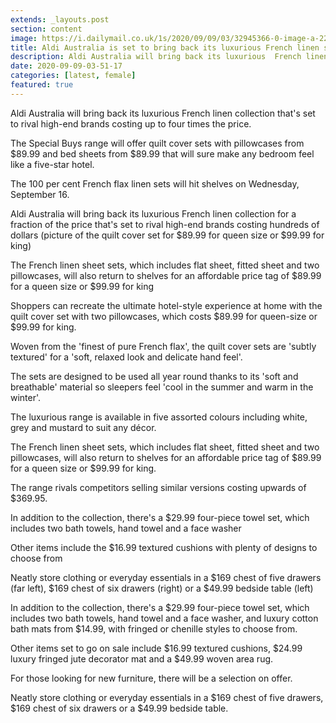 ```yaml
---
extends: _layouts.post
section: content
image: https://i.dailymail.co.uk/1s/2020/09/09/03/32945366-0-image-a-22_1599618511146.jpg 
title: Aldi Australia is set to bring back its luxurious French linen sets for just $89.99 
description: Aldi Australia will bring back its luxurious  French linen collection thats set to rival high-end brands costing up to four times the price. 
date: 2020-09-09-03-51-17 
categories: [latest, female] 
featured: true 
--- 
```

Aldi Australia will bring back its luxurious French linen collection that's set to rival high-end brands costing up to four times the price.

The Special Buys range will offer quilt cover sets with pillowcases from $89.99 and bed sheets from $89.99 that will sure make any bedroom feel like a five-star hotel.

The 100 per cent French flax linen sets will hit shelves on Wednesday, September 16.

Aldi Australia will bring back its luxurious French linen collection for a fraction of the price that's set to rival high-end brands costing hundreds of dollars (picture of the quilt cover set for $89.99 for queen size or $99.99 for king)

The French linen sheet sets, which includes flat sheet, fitted sheet and two pillowcases, will also return to shelves for an affordable price tag of $89.99 for a queen size or $99.99 for king

Shoppers can recreate the ultimate hotel-style experience at home with the quilt cover set with two pillowcases, which costs $89.99 for queen-size or $99.99 for king.

Woven from the 'finest of pure French flax', the quilt cover sets are 'subtly textured' for a 'soft, relaxed look and delicate hand feel'.

The sets are designed to be used all year round thanks to its 'soft and breathable' material so sleepers feel 'cool in the summer and warm in the winter'.

The luxurious range is available in five assorted colours including white, grey and mustard to suit any décor.

The French linen sheet sets, which includes flat sheet, fitted sheet and two pillowcases, will also return to shelves for an affordable price tag of $89.99 for a queen size or $99.99 for king.

The range rivals competitors selling similar versions costing upwards of $369.95.

In addition to the collection, there's a $29.99 four-piece towel set, which includes two bath towels, hand towel and a face washer

Other items include the $16.99 textured cushions with plenty of designs to choose from 

Neatly store clothing or everyday essentials in a $169 chest of five drawers (far left), $169 chest of six drawers (right) or a $49.99 bedside table (left)

In addition to the collection, there's a $29.99 four-piece towel set, which includes two bath towels, hand towel and a face washer, and luxury cotton bath mats from $14.99, with fringed or chenille styles to choose from.

Other items set to go on sale include $16.99 textured cushions, $24.99 luxury fringed jute decorator mat and a $49.99 woven area rug.

For those looking for new furniture, there will be a selection on offer.

Neatly store clothing or everyday essentials in a $169 chest of five drawers, $169 chest of six drawers or a $49.99 bedside table.

